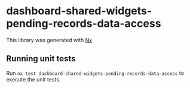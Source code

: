 # dashboard-shared-widgets-pending-records-data-access

This library was generated with [Nx](https://nx.dev).

## Running unit tests

Run `nx test dashboard-shared-widgets-pending-records-data-access` to execute the unit tests.
